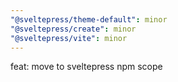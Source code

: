 ```yaml
---
"@sveltepress/theme-default": minor
"@sveltepress/create": minor
"@sveltepress/vite": minor
---
```


feat: move to sveltepress npm scope
